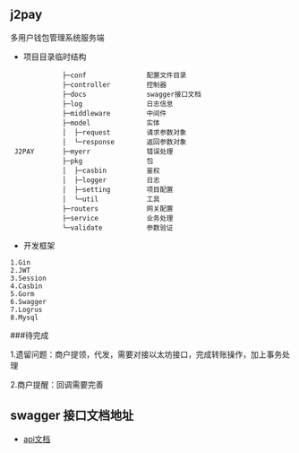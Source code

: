 ## j2pay
 多用户钱包管理系统服务端

* 项目目录临时结构
```
             ├─conf               配置文件目录
             ├─controller         控制器
             ├─docs               swagger接口文档
             ├─log                日志信息
             ├─middleware         中间件
             ├─model              实体
             │  ├─request         请求参数对象
             │  └─response        返回参数对象
 J2PAY       ├─myerr              错误处理
             ├─pkg                包      
             │  ├─casbin          鉴权
             │  ├─logger          日志
             │  ├─setting         项目配置
             │  └─util            工具
             ├─routers            网关配置
             ├─service            业务处理
             └─validate           参数验证
 ```
* 开发框架
```
1.Gin
2.JWT
3.Session
4.Casbin
5.Gorm
6.Swagger
7.Logrus
8.Mysql
```
###待完成

1.遗留问题：商户提领，代发，需要对接以太坊接口，完成转账操作，加上事务处理

2.商户提醒：回调需要完善


## swagger 接口文档地址
* [api文档](http://192.168.3.55:8088/swagger/index.html)


